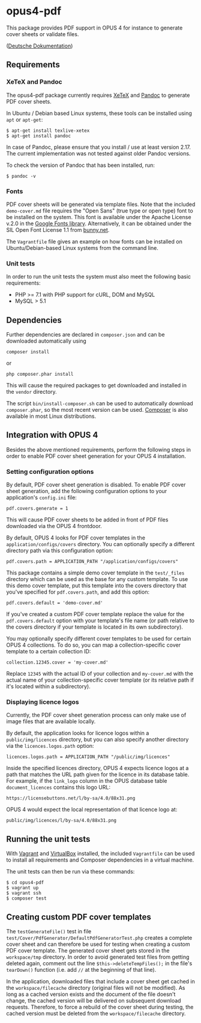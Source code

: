# opus4-pdf

This package provides PDF support in OPUS 4 for instance to generate cover sheets or validate
files.

([Deutsche Dokumentation](LIESMICH.md))


## Requirements

### XeTeX and Pandoc

The opus4-pdf package currently requires [XeTeX](https://xetex.sourceforge.net/) and
[Pandoc](https://pandoc.org/) to generate PDF cover sheets.

In Ubuntu / Debian based Linux systems, these tools can be installed using
`apt` or `apt-get`:

    $ apt-get install texlive-xetex
    $ apt-get install pandoc

In case of Pandoc, please ensure that you install / use at least version 2.17. The current
implementation was not tested against older Pandoc versions.

To check the version of Pandoc that has been installed, run:

    $ pandoc -v


### Fonts

PDF cover sheets will be generated via template files. Note that the included `demo-cover.md`
file requires the "Open Sans" (true type or open type) font to be installed on the system. This
font is available under the Apache License v.2.0 in the
[Google Fonts library](https://fonts.google.com/specimen/Open+Sans). Alternatively, it can be
obtained under the SIL Open Font License 1.1 from
[bunny.net](https://fonts.bunny.net/family/open-sans).

The `Vagrantfile` file gives an example on how fonts can be installed on Ubuntu/Debian-based
Linux systems from the command line.


### Unit tests

In order to run the unit tests the system must also meet the following basic requirements:

- PHP >= 7.1 with PHP support for cURL, DOM and MySQL
- MySQL > 5.1



## Dependencies

Further dependencies are declared in `composer.json` and can be downloaded automatically using 

    composer install
    
or 

    php composer.phar install
    
This will cause the required packages to get downloaded and installed in the `vendor` directory.

The script `bin/install-composer.sh` can be used to automatically download `composer.phar`, so 
the most recent version can be used. [Composer](https://getcomposer.org) is also available in
most Linux distributions. 


## Integration with OPUS 4

Besides the above mentioned requirements, perform the following steps in order to enable PDF cover
sheet generation for your OPUS 4 installation.


### Setting configuration options

By default, PDF cover sheet generation is disabled. To enable PDF cover sheet generation, add the
following configuration options to your application's `config.ini` file:

    pdf.covers.generate = 1

This will cause PDF cover sheets to be added in front of PDF files downloaded via the OPUS 4
frontdoor.

By default, OPUS 4 looks for PDF cover templates in the `application/configs/covers` directory.
You can optionally specify a different directory path via this configuration option:

    pdf.covers.path = APPLICATION_PATH "/application/configs/covers"

This package contains a simple demo cover template in the `test/_files` directory which can be used
as the base for any custom template. To use this demo cover template, put this template into the
covers directory that you've specified for `pdf.covers.path`, and add this option:

    pdf.covers.default = 'demo-cover.md'

If you've created a custom PDF cover template replace the value for the `pdf.covers.default`
option with your template's file name (or path relative to the covers directory if your template
is located in its own subdirectory).

You may optionally specify different cover templates to be used for certain OPUS 4 collections.
To do so, you can map a collection-specific cover template to a certain collection ID:

    collection.12345.cover = 'my-cover.md'

Replace `12345` with the actual ID of your collection and `my-cover.md` with the actual name
of your collection-specific cover template (or its relative path if it's located within a
subdirectory).


### Displaying licence logos

Currently, the PDF cover sheet generation process can only make use of image files that are
available locally.

By default, the application looks for licence logos within a `public/img/licences` directory,
but you can also specify another directory via the `licences.logos.path` option:

    licences.logos.path = APPLICATION_PATH "/public/img/licences"

Inside the specified licences directory, OPUS 4 expects licence logos at a path that matches
the URL path given for the licence in its database table. For example, if the
`link_logo` column in the OPUS database table `document_licences` contains this logo URL:

    https://licensebuttons.net/l/by-sa/4.0/88x31.png

OPUS 4 would expect the local representation of that licence logo at:

    public/img/licences/l/by-sa/4.0/88x31.png



## Running the unit tests

With [Vagrant](https://www.vagrantup.com/) and [VirtualBox](https://www.virtualbox.org/) installed,
the included `Vagrantfile` can be used to install all requirements and Composer dependencies in a
virtual machine.

The unit tests can then be run via these commands:

    $ cd opus4-pdf
    $ vagrant up
    $ vagrant ssh
    $ composer test



## Creating custom PDF cover templates

The `testGenerateFile()` test in file `test/Cover/PdfGenerator/DefaultPdfGeneratorTest.php` creates
a complete cover sheet and can therefore be used for testing when creating a custom PDF cover
template. The generated cover sheet gets stored in the `workspace/tmp` directory. In order to avoid
generated test files from getting deleted again, comment out the line `$this->deleteTempFiles();`
in the file's `tearDown()` function (i.e. add `//` at the beginning of that line).

In the application, downloaded files that include a cover sheet get cached in the
`workspace/filecache` directory (original files will not be modified). As long as a cached version
exists and the document of the file doesn't change, the cached version will be delivered on
subsequent download requests. Therefore, to force a rebuild of the cover sheet during testing, the
cached version must be deleted from the `workspace/filecache` directory.

